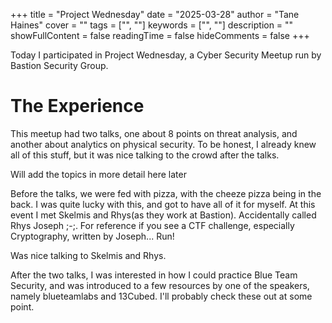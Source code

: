 +++
title = "Project Wednesday"
date = "2025-03-28"
author = "Tane Haines"
cover = ""
tags = ["", ""]
keywords = ["", ""]
description = ""
showFullContent = false
readingTime = false
hideComments = false
+++

Today I participated in Project Wednesday, a Cyber Security Meetup run by Bastion Security Group.

<!--more-->

# The Experience

This meetup had two talks, one about 8 points on threat analysis, and another about analytics on physical security. To be honest, I already knew all of this stuff, but it was nice talking to the crowd after the talks. 

Will add the topics in more detail here later

Before the talks, we were fed with pizza, with the cheeze pizza being in the back. I was quite lucky with this, and got to have all of it for myself. At this event I met Skelmis and Rhys(as they work at Bastion). Accidentally called Rhys Joseph ;-;.  For reference if you see a CTF challenge, especially Cryptography, written by Joseph... Run!

Was nice talking to Skelmis and Rhys.

After the two talks, I was interested in how I could practice Blue Team Security, and was introduced to a few resources by one of the speakers, namely blueteamlabs and 13Cubed. I'll probably check these out at some point.